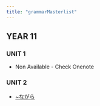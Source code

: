 ```yaml
---
title: "grammarMasterlist"
---
```


## YEAR 11
### UNIT 1
- Non Available - Check Onenote
### UNIT 2
- [~ながら](notes/AE/JAPANESE/ながら.md)